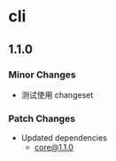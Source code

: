 # cli

## 1.1.0

### Minor Changes

- 测试使用 changeset

### Patch Changes

- Updated dependencies
  - core@1.1.0
